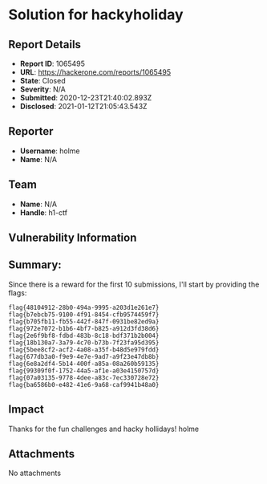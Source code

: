# Solution for hackyholiday

## Report Details
- **Report ID**: 1065495
- **URL**: https://hackerone.com/reports/1065495
- **State**: Closed
- **Severity**: N/A
- **Submitted**: 2020-12-23T21:40:02.893Z
- **Disclosed**: 2021-01-12T21:05:43.543Z

## Reporter
- **Username**: holme
- **Name**: N/A

## Team
- **Name**: N/A
- **Handle**: h1-ctf

## Vulnerability Information
## Summary:
Since there is a reward for the first 10 submissions, I'll start by providing the flags:

```
flag{48104912-28b0-494a-9995-a203d1e261e7}
flag{b7ebcb75-9100-4f91-8454-cfb9574459f7}
flag{b705fb11-fb55-442f-847f-0931be82ed9a}
flag{972e7072-b1b6-4bf7-b825-a912d3fd38d6}
flag{2e6f9bf8-fdbd-483b-8c18-bdf371b2b004}
flag{18b130a7-3a79-4c70-b73b-7f23fa95d395}
flag{5bee8cf2-acf2-4a08-a35f-b48d5e979fdd}
flag{677db3a0-f9e9-4e7e-9ad7-a9f23e47db8b}
flag{6e8a2df4-5b14-400f-a85a-08a260b59135}
flag{99309f0f-1752-44a5-af1e-a03e4150757d}
flag{07a03135-9778-4dee-a83c-7ec330728e72}
flag{ba6586b0-e482-41e6-9a68-caf9941b48a0}
```

## Impact

Thanks for the fun challenges and hacky hollidays!
holme

## Attachments
No attachments
